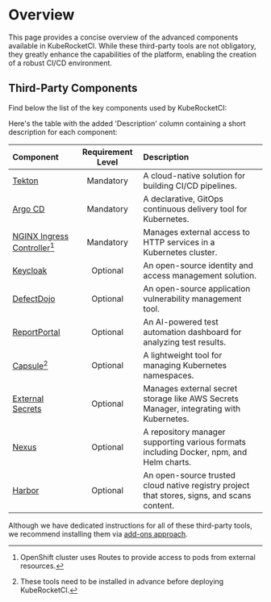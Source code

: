# Overview

<head>
  <link rel="canonical" href="https://docs.kuberocketci.io/docs/operator-guide/advanced-installation/" />
</head>

This page provides a concise overview of the advanced components available in KubeRocketCI. While these third-party tools are not obligatory, they greatly enhance the capabilities of the platform, enabling the creation of a robust CI/CD environment.

## Third-Party Components

Find below the list of the key components used by KubeRocketCI:

Here's the table with the added 'Description' column containing a short description for each component:

|Component|Requirement Level|Description|
|:-|:-:|:-|
|[Tekton](../install-tekton.md)|Mandatory|A cloud-native solution for building CI/CD pipelines.|
|[Argo CD](../install-argocd.md)|Mandatory|A declarative, GitOps continuous delivery tool for Kubernetes.|
|[NGINX Ingress Controller](../install-ingress-nginx.md)[^1]| Mandatory|Manages external access to HTTP services in a Kubernetes cluster.|
|[Keycloak](../auth/keycloak.md)|Optional|An open-source identity and access management solution.|
|[DefectDojo](../devsecops/defectdojo.md)|Optional|An open-source application vulnerability management tool.|
|[ReportPortal](../project-management-and-reporting/install-reportportal.md)|Optional|An AI-powered test automation dashboard for analyzing test results.|
|[Capsule](capsule.md)[^2]|Optional|A lightweight tool for managing Kubernetes namespaces.|
|[External Secrets](../secrets-management/install-external-secrets-operator.md)|Optional|Manages external secret storage like AWS Secrets Manager, integrating with Kubernetes.|
|[Nexus](../artifacts-management/nexus-sonatype.md)|Optional|A repository manager supporting various formats including Docker, npm, and Helm charts.|
|[Harbor](../artifacts-management/harbor-installation.md)|Optional|An open-source trusted cloud native registry project that stores, signs, and scans content.|

Although we have dedicated instructions for all of these third-party tools, we recommend installing them via [add-ons approach](../add-ons-overview.md).

[^1]:
    OpenShift cluster uses Routes to provide access to pods from external resources.
[^2]:
    These tools need to be installed in advance before deploying KubeRocketCI.
